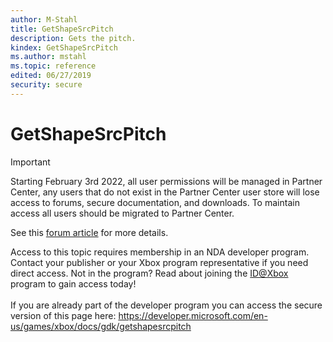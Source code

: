 ```yaml
---
author: M-Stahl
title: GetShapeSrcPitch
description: Gets the pitch.
kindex: GetShapeSrcPitch
ms.author: mstahl
ms.topic: reference
edited: 06/27/2019
security: secure
---
```


# GetShapeSrcPitch
> [!IMPORTANT]
> Starting February 3rd 2022, all user permissions will be managed in Partner Center, any users that do not exist in the Partner Center user store will lose access to forums, secure documentation, and downloads. To maintain access all users should be migrated to Partner Center. <p></p>See this <a href="https://forums.xboxlive.com/articles/132187/breaking-change-user-access-for-forums-secure-docu.html">forum article</a> for more details.  

 Access to this topic requires membership in an NDA developer program. Contact your publisher or your Xbox program representative if you need direct access. Not in the program? Read about joining the <a href="https://www.xbox.com/Developers/id">ID@Xbox</a> program to gain access today!  <br/><br/>If you are already part of the developer program you can access the secure version of this page here: <a target="_blank" href="https://developer.microsoft.com/en-us/games/xbox/docs/gdk/getshapesrcpitch">https://developer.microsoft.com/en-us/games/xbox/docs/gdk/getshapesrcpitch</a>